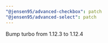 ```yaml
---
"@jensen95/advanced-checkbox": patch
"@jensen95/advanced-select": patch
---
```


Bump turbo from 1.12.3 to 1.12.4


